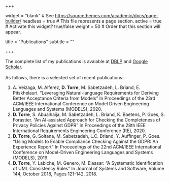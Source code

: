 +++

widget = "blank" # See https://sourcethemes.com/academic/docs/page-builder/ 
headless = true # This file represents a page section. 
active = true # Activate this widget? true/false 
weight = 50 # Order that this section will appear.

title = "Publications" 
subtitle = ""

+++

The complete list of my publications is avaiable at <a href="https://dblp.org/pers/t/Torre:Damiano.html" target="_blank">DBLP</a> and <a href="https://scholar.google.es/citations?user=xWAuLT0AAAAJ&hl" target="_blank">Google Scholar</a>.   
<br>As follows, there is a selected set of recent publications:

<ol>
  <li>A. Veizaga, M. Alferez, <b>D. Torre</b>, M. Sabetzadeh, L. Briand, E. Pitskhelauri. “Leveraging Natural-language Requirements for Deriving Better Acceptance Criteria from Models” In Proceedings of the 23rd ACM/IEEE International Conference on Model Driven Engineering Languages and Systems (MODELS), 2020.</li>
  <li><b>D. Torre</b>, S. Abualhaija, M. Sabetzadeh, L. Briand, K. Baetens, P. Goes, S. Forastier. “An AI-assisted Approach for Checking the Completeness of Privacy Policies Against GDPR” In Proceedings of the 28th IEEE International Requirements Engineering Conference (RE), 2020.</li>
  <li><b>D. Torre</b>, G. Soltana, M. Sabetzadeh, L.C. Briand, Y. Auffinger, P. Goes. “Using Models to Enable Compliance Checking Against the GDPR: An Experience Report” In Proceedings of the 22nd ACM/IEEE International Conference on Model-Driven Engineering Languages and Systems (MODELS), 2019.</li>
    <li><b>D. Torre</b>, Y. Labiche, M. Genero, M. Elaasar: “A Systematic Identification of UML Consistency Rules” In Journal of Systems and Software, Volume 144, October 2018, Pages 121-142, 2018.</li>
</ol>







